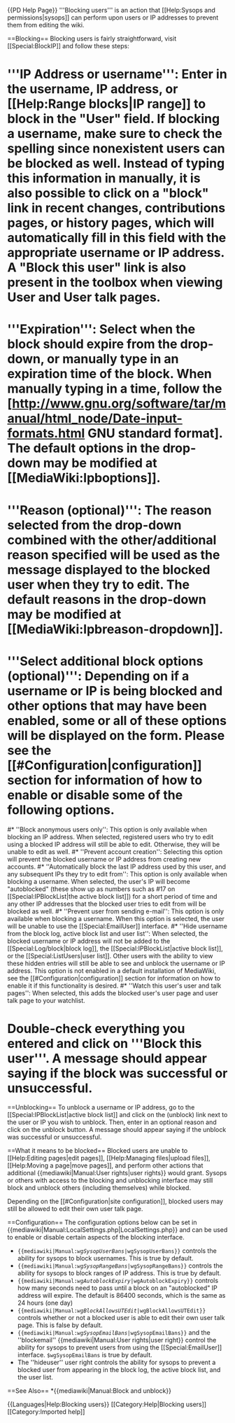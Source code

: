 {{PD Help Page}}
'''Blocking users''' is an action that [[Help:Sysops and permissions|sysops]] can perform upon users or IP addresses to prevent them from editing the wiki.

==Blocking==
Blocking users is fairly straightforward, visit [[Special:BlockIP]] and follow these steps:

# '''IP Address or username''': Enter in the username, IP address, or [[Help:Range blocks|IP range]] to block in the "User" field. If blocking a username, make sure to check the spelling since nonexistent users can be blocked as well. Instead of typing this information in manually, it is also possible to click on a "block" link in recent changes, contributions pages, or history pages, which will automatically fill in this field with the appropriate username or IP address. A "Block this user" link is also present in the toolbox when viewing User and User talk pages.
# '''Expiration''': Select when the block should expire from the drop-down, or manually type in an expiration time of the block. When manually typing in a time, follow the [http://www.gnu.org/software/tar/manual/html_node/Date-input-formats.html GNU standard format]. The default options in the drop-down may be modified at [[MediaWiki:Ipboptions]].
# '''Reason (optional)''': The reason selected from the drop-down combined with the other/additional reason specified will be used as the message displayed to the blocked user when they try to edit. The default reasons in the drop-down may be modified at [[MediaWiki:Ipbreason-dropdown]].
# '''Select additional block options (optional)''': Depending on if a username or IP is being blocked and other options that may have been enabled, some or all of these options will be displayed on the form. Please see the [[#Configuration|configuration]] section for information of how to enable or disable some of the following options.
#* ''Block anonymous users only'': This option is only available when blocking an IP address. When selected, registered users who try to edit using a blocked IP address will still be able to edit. Otherwise, they will be unable to edit as well.
#* ''Prevent account creation'': Selecting this option will prevent the blocked username or IP address from creating new accounts.
#* ''Automatically block the last IP address used by this user, and any subsequent IPs they try to edit from'': This option is only available when blocking a username. When selected, the user's IP will become "autoblocked" (these show up as numbers such as #17 on [[Special:IPBlockList|the active block list]]) for a short period of time and any other IP addresses that the blocked user tries to edit from will be blocked as well.
#* ''Prevent user from sending e-mail'': This option is only available when blocking a username. When this option is selected, the user will be unable to use the [[Special:EmailUser]] interface.
#* ''Hide username from the block log, active block list and user list'': When selected, the blocked username or IP address will not be added to the [[Special:Log/block|block log]], the [[Special:IPBlockList|active block list]], or the [[Special:ListUsers|user list]]. Other users with the ability to view these hidden entries will still be able to see and unblock the username or IP address. This option is not enabled in a default installation of MediaWiki, see the [[#Configuration|configuration]] section for information on how to enable it if this functionality is desired.
#* ''Watch this user's user and talk pages'': When selected, this adds the blocked user's user page and user talk page to your watchlist.
# Double-check everything you entered and click on '''Block this user'''. A message should appear saying if the block was successful or unsuccessful.

==Unblocking==
To unblock a username or IP address, go to the [[Special:IPBlockList|active block list]] and click on the (unblock) link next to the user or IP you wish to unblock. Then, enter in an optional reason and click on the unblock button. A message should appear saying if the unblock was successful or unsuccessful.

==What it means to be blocked==
Blocked users are unable to [[Help:Editing pages|edit pages]], [[Help:Managing files|upload files]], [[Help:Moving a page|move pages]], and perform other actions that additional {{mediawiki|Manual:User rights|user rights}} would grant. Sysops or others with access to the blocking and unblocking interface may still block and unblock others (including themselves) while blocked.

Depending on the [[#Configuration|site configuration]], blocked users may still be allowed to edit their own user talk page.

==Configuration==
The configuration options below can be set in {{mediawiki|Manual:LocalSettings.php|LocalSettings.php}} and can be used to enable or disable certain aspects of the blocking interface.

* <code>{{mediawiki|Manual:$wgSysopUserBans|$wgSysopUserBans}}</code> controls the ability for sysops to block usernames. This is true by default.
* <code>{{mediawiki|Manual:$wgSysopRangeBans|$wgSysopRangeBans}}</code> controls the ability for sysops to block ranges of IP address. This is true by default.
* <code>{{mediawiki|Manual:$wgAutoblockExpiry|$wgAutoblockExpiry}}</code> controls how many seconds need to pass until a block on an "autoblocked" IP address will expire. The default is 86400 seconds, which is the same as 24 hours (one day)
* <code>{{mediawiki|Manual:$wgBlockAllowsUTEdit|$wgBlockAllowsUTEdit}}</code> controls whether or not a blocked user is able to edit their own user talk page. This is false by default.
* <code>{{mediawiki|Manual:$wgSysopEmailBans|$wgSysopEmailBans}}</code> and the ''blockemail'' {{mediawiki|Manual:User rights|user right}} control the ability for sysops to prevent users from using the [[Special:EmailUser]] interface. <code>$wgSysopEmailBans</code> is true by default.
* The ''hideuser'' user right controls the ability for sysops to prevent a blocked user from appearing in the block log, the active block list, and the user list.

==See Also==
*{{mediawiki|Manual:Block and unblock}}

{{Languages|Help:Blocking users}}
[[Category:Help|Blocking users]]
[[Category:Imported help]]

